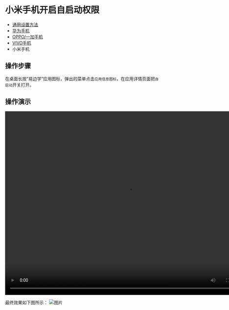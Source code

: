 # 小米手机开启自启动权限

- [通用设置方法](/guide/guard-config-autostart)
- [华为手机](/guide/guard/autostart-huawei)
- [OPPO/一加手机](/guide/guard/autostart-OPPO-OnePlus)
- [VIVO手机](/guide/guard/autostart-VIVO)
- 小米手机


## 操作步骤

在桌面长按“易边学”应用图标，弹出的菜单点击`应用信息图标`，在应用详情页面把`自启动`开关打开。

## 操作演示

<video src="/images/guard/guard_xiaomi.mp4"  autoplay="true" controls="controls" width="800" height="600">
</video>

最终效果如下图所示：
![图片](/images/guard/guard_autostart_huawei.png)


